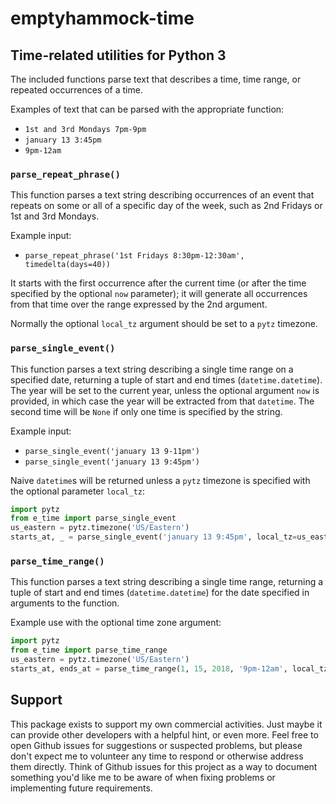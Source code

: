 # emptyhammock-time

## Time-related utilities for Python 3

The included functions parse text that describes a time, time range, or
repeated occurrences of a time.

Examples of text that can be parsed with the appropriate function:

* `1st and 3rd Mondays 7pm-9pm`
* `january 13 3:45pm`
* `9pm-12am`

### `parse_repeat_phrase()`

This function parses a text string describing occurrences of an event that
repeats on some or all of a specific day of the week, such as 2nd Fridays
or 1st and 3rd Mondays.

Example input:

* `parse_repeat_phrase('1st Fridays 8:30pm-12:30am', timedelta(days=40))`

It starts with the first occurrence after the current time (or after the time
specified by the optional `now` parameter); it will generate all occurrences
from that time over the range expressed by the 2nd argument.

Normally the optional `local_tz` argument should be set to a `pytz` timezone.

### `parse_single_event()`

This function parses a text string describing a single time range on a
specified date, returning a tuple of start and end times (`datetime.datetime`).
The year will be set to the current year, unless the optional argument `now`
is provided, in which case the year will be extracted from that `datetime`.
The second time will be `None` if only one time is specified by the string.

Example input:

* `parse_single_event('january 13 9-11pm')`
* `parse_single_event('january 13 9:45pm')`

Naive `datetime`s will be returned unless a `pytz` timezone is specified with
the optional parameter `local_tz`:

```python
import pytz
from e_time import parse_single_event
us_eastern = pytz.timezone('US/Eastern')
starts_at, _ = parse_single_event('january 13 9:45pm', local_tz=us_eastern)
```

### `parse_time_range()`

This function parses a text string describing a single time range, returning
a tuple of start and end times (`datetime.datetime`) for the date specified
in arguments to the function.

Example use with the optional time zone argument:

```python
import pytz
from e_time import parse_time_range
us_eastern = pytz.timezone('US/Eastern')
starts_at, ends_at = parse_time_range(1, 15, 2018, '9pm-12am', local_tz=us_eastern)
```

## Support

This package exists to support my own commercial activities.  Just maybe it can
provide other developers with a helpful hint, or even more.  Feel free to open
Github issues for suggestions or suspected problems, but please don't expect me
to volunteer any time to respond or otherwise address them directly.  Think of
Github issues for this project as a way to document something you'd like me to
be aware of when fixing problems or implementing future requirements.
